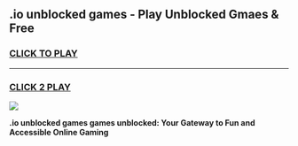 
## .io unblocked games - Play Unblocked Gmaes & Free
<h3>
<a href="https://news.freeplayer.one?title=.io_unblocked_games&ref=23F">CLICK TO PLAY</a></h3>
<hr>

<h3>
<a href="https://news.freeplayer.one?title=.io_unblocked_games&ref=23F">CLICK 2 PLAY</a>
  
</h3>

<a href="https://news.freeplayer.one?title=.io_unblocked_games&ref=23F/"><img src="https://clearcache.store/games.png"></a>


**.io unblocked games games unblocked: Your Gateway to Fun and Accessible Online Gaming**
